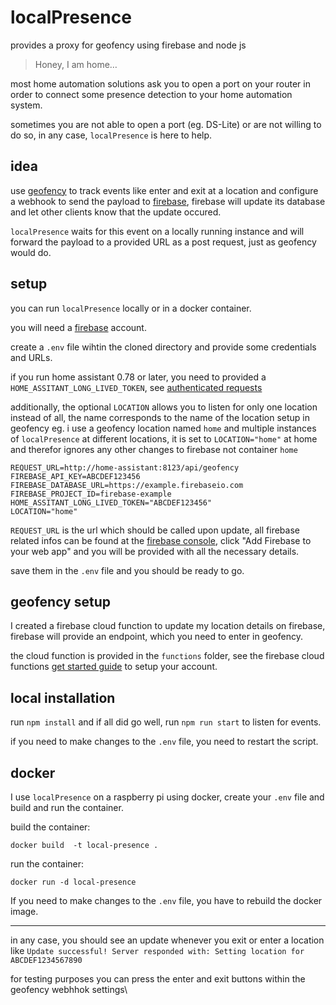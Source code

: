# localPresence

provides a proxy for geofency using firebase and node js

> Honey, I am home…

most home automation solutions ask you to open a port on your router in order to connect some presence detection to your home automation system.

sometimes you are not able to open a port (eg. DS-Lite) or are not willing to do so, in any case, `localPresence` is here to help.

## idea

use [geofency](http://www.geofency.com) to track events like enter and exit at a location and configure a webhook to send the payload to [firebase](https://firebase.google.com), firebase will update its database and let other clients know that the update occured.

`localPresence` waits for this event on a locally running instance and will forward the payload to a provided URL as a post request, just as geofency would do.

## setup

you can run `localPresence` locally or in a docker container.

you will need a [firebase](https://firebase.google.com) account.

create a `.env` file wihtin the cloned directory and provide some credentials and URLs.

if you run home assistant 0.78 or later, you need to provided a `HOME_ASSITANT_LONG_LIVED_TOKEN`, see [authenticated requests](https://developers.home-assistant.io/docs/en/auth_api.html#making-authenticated-requests)

additionally, the optional `LOCATION` allows you to listen for only one location instead of all, the name corresponds to the name of the location setup in geofency eg. i use a geofency location named `home` and multiple instances of `localPresence` at different locations, it is set to `LOCATION="home"` at home and therefor ignores any other changes to firebase not container `home`

```
REQUEST_URL=http://home-assistant:8123/api/geofency
FIREBASE_API_KEY=ABCDEF123456
FIREBASE_DATABASE_URL=https://example.firebaseio.com
FIREBASE_PROJECT_ID=firebase-example
HOME_ASSITANT_LONG_LIVED_TOKEN="ABCDEF123456"
LOCATION="home"
```

`REQUEST_URL` is the url which should be called upon update, all firebase related infos can be found at the [firebase console](https://console.firebase.google.com/project/firebase-omnipresence/settings/general/), click "Add Firebase to your web app" and you will be provided with all the necessary details.

save them in the `.env` file and you should be ready to go.

## geofency setup

I created a firebase cloud function to update my location details on firebase, firebase will provide an endpoint, which you need to enter in geofency.

the cloud function is provided in the `functions` folder, see the firebase cloud functions [get started guide](https://firebase.google.com/docs/functions/get-started) to setup your account.

## local installation

run `npm install` and if all did go well, run `npm run start` to listen for events.

if you need to make changes to the `.env` file, you need to restart the script.

## docker

I use `localPresence` on a raspberry pi using docker, create your `.env` file and build and run the container.

build the container:

```
docker build  -t local-presence .
```

run the container:

```
docker run -d local-presence
```

If you need to make changes to the `.env` file, you have to rebuild the docker image.

---

in any case, you should see an update whenever you exit or enter a location like `Update successful! Server responded with: Setting location for ABCDEF1234567890`

for testing purposes you can press the enter and exit buttons within the geofency webhhok settings\
